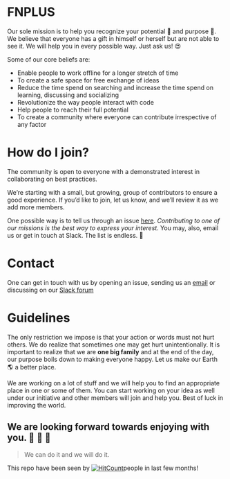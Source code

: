 # FNPLUS

Our sole mission is to help you recognize your potential :muscle:  and purpose :musical_note:. We believe that everyone has a gift in himself or herself but are not able to see it. We will help you in every possible way. Just ask us! :heart_eyes: 

Some of our core beliefs are:

* Enable people to work offline for a longer stretch of time
* To create a safe space for free exchange of ideas
* Reduce the time spend on searching and increase the time spend on learning, discussing and socializing
* Revolutionize the way people interact with code
* Help people to reach their full potential
* To create a community where everyone can contribute irrespective of any factor

# How do I join?

The community is open to everyone with a demonstrated interest in collaborating on best practices.

We’re starting with a small, but growing, group of contributors to ensure a good experience. If you’d like to join, let us know, and we’ll review it as we add more members.

One possible way is to tell us through an issue [here](https://github.com/fnplus/join_fnplus/issues/new). _Contributing to one of our missions is the best way to express your interest_. You may, also, email us or get in touch at Slack. The list is endless. :rocket: 

# Contact

One can get in touch with us by opening an issue, sending us an [email](mailto:support@fnplus.tech) or discussing on our [Slack forum](https://join.slack.com/t/fnplus/shared_invite/enQtNTQyNTM1NDI2NDIyLTM2NTE2YTFmN2FiNjFmN2M2ODRhY2ViY2QwMjY5NDRlMzhiZDJlNWFlOWFiZWRjNzQ1YjVmYTFjNDcwNDY4MTQ)

# Guidelines

The only restriction we impose is that your action or words must not hurt others. We do realize that sometimes one may get hurt unintentionally. It is important to realize that we are **one big family** and at the end of the day, our purpose boils down to making everyone happy. Let us make our Earth :earth_americas: a better place.

We are working on a lot of stuff and we will help you to find an appropriate place in one or some of them. You can start working on your idea as well under our initiative and other members will join and help you. Best of luck in improving the world.

## We are looking forward towards enjoying with you. :wine_glass: :cake: :dancer:

> We can do it and we will do it. 



This repo have been seen by [![HitCount](http://hits.dwyl.io/fnplus/join-fnplus.svg)](http://hits.dwyl.io/fnplus/join-fnplus)people in last few months!
